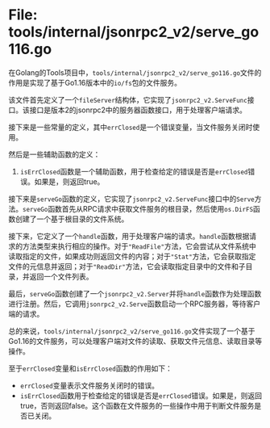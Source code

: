 # File: tools/internal/jsonrpc2_v2/serve_go116.go

在Golang的Tools项目中，`tools/internal/jsonrpc2_v2/serve_go116.go`文件的作用是实现了基于Go1.16版本中的`io/fs`包的文件服务。

该文件首先定义了一个`fileServer`结构体，它实现了`jsonrpc2_v2.ServeFunc`接口。该接口是版本2的jsonrpc2中的服务器函数接口，用于处理客户端请求。

接下来是一些常量的定义，其中`errClosed`是一个错误变量，当文件服务关闭时使用。

然后是一些辅助函数的定义：

1. `isErrClosed`函数是一个辅助函数，用于检查给定的错误是否是`errClosed`错误。如果是，则返回true。

接下来是`serveGo`函数的定义，它实现了`jsonrpc2_v2.ServeFunc`接口中的`Serve`方法。`serveGo`函数首先从RPC请求中获取文件服务的根目录，然后使用`os.DirFS`函数创建了一个基于根目录的文件系统。

接下来，它定义了一个`handle`函数，用于处理客户端的请求。`handle`函数根据请求的方法类型来执行相应的操作。对于`"ReadFile"`方法，它会尝试从文件系统中读取指定的文件，如果成功则返回文件的内容；对于`"Stat"`方法，它会获取指定文件的元信息并返回；对于`"ReadDir"`方法，它会读取指定目录中的文件和子目录，并返回一个文件列表。

最后，`serveGo`函数创建了一个`jsonrpc2_v2.Server`并将`handle`函数作为处理函数进行注册。然后，它调用`jsonrpc2_v2.Serve`函数启动一个RPC服务器，等待客户端的请求。

总的来说，`tools/internal/jsonrpc2_v2/serve_go116.go`文件实现了一个基于Go1.16的文件服务，可以处理客户端对文件的读取、获取文件元信息、读取目录等操作。

至于`errClosed`变量和`isErrClosed`函数的作用如下：

- `errClosed`变量表示文件服务关闭时的错误。
- `isErrClosed`函数用于检查给定的错误是否是`errClosed`错误。如果是，则返回true，否则返回false。这个函数在文件服务的一些操作中用于判断文件服务是否已关闭。

